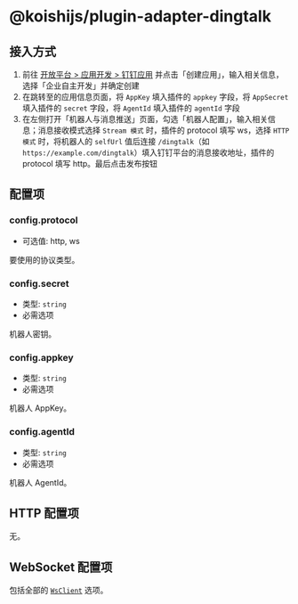 # @koishijs/plugin-adapter-dingtalk

## 接入方式

1. 前往 [开放平台 > 应用开发 > 钉钉应用](https://open-dev.dingtalk.com/fe/app#/corp/app) 并点击「创建应用」，输入相关信息，选择「企业自主开发」并确定创建
2. 在跳转至的应用信息页面，将 `AppKey` 填入插件的 `appkey` 字段，将 `AppSecret` 填入插件的 `secret` 字段，将 `AgentId` 填入插件的 `agentId` 字段
3. 在左侧打开「机器人与消息推送」页面，勾选「机器人配置」，输入相关信息；消息接收模式选择 `Stream 模式` 时，插件的 protocol 填写 ws，选择 `HTTP 模式` 时，将机器人的 `selfUrl` 值后连接 `/dingtalk`（如 `https://example.com/dingtalk`）填入钉钉平台的消息接收地址，插件的 protocol 填写 http。最后点击发布按钮

## 配置项

### config.protocol

- 可选值: http, ws

要使用的协议类型。

### config.secret

- 类型: `string`
- 必需选项

机器人密钥。

### config.appkey

- 类型: `string`
- 必需选项

机器人 AppKey。

### config.agentId

- 类型: `string`
- 必需选项

机器人 AgentId。

## HTTP 配置项

无。

## WebSocket 配置项

包括全部的 [`WsClient`](../../api/core/adapter.md#类：adapter-wsclient) 选项。
